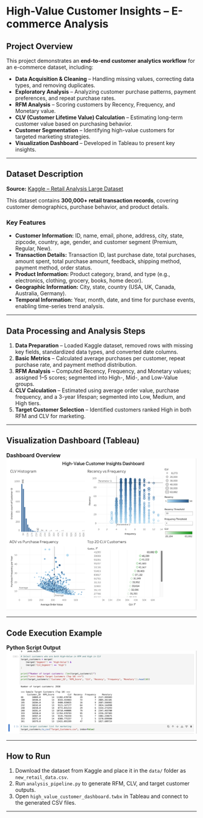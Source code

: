 # High-Value Customer Insights – E-commerce Analysis

## Project Overview
This project demonstrates an **end-to-end customer analytics workflow** for an e-commerce dataset, including:

- **Data Acquisition & Cleaning** – Handling missing values, correcting data types, and removing duplicates.  
- **Exploratory Analysis** – Analyzing customer purchase patterns, payment preferences, and repeat purchase rates.  
- **RFM Analysis** – Scoring customers by Recency, Frequency, and Monetary value.  
- **CLV (Customer Lifetime Value) Calculation** – Estimating long-term customer value based on purchasing behavior.  
- **Customer Segmentation** – Identifying high-value customers for targeted marketing strategies.  
- **Visualization Dashboard** – Developed in Tableau to present key insights.  

---

## Dataset Description
**Source:** [Kaggle – Retail Analysis Large Dataset](https://www.kaggle.com/datasets/sahilprajapati143/retail-analysis-large-dataset/data)  

This dataset contains **300,000+ retail transaction records**, covering customer demographics, purchase behavior, and product details.

### Key Features
- **Customer Information:** ID, name, email, phone, address, city, state, zipcode, country, age, gender, and customer segment (Premium, Regular, New).  
- **Transaction Details:** Transaction ID, last purchase date, total purchases, amount spent, total purchase amount, feedback, shipping method, payment method, order status.  
- **Product Information:** Product category, brand, and type (e.g., electronics, clothing, grocery, books, home decor).  
- **Geographic Information:** City, state, country (USA, UK, Canada, Australia, Germany).  
- **Temporal Information:** Year, month, date, and time for purchase events, enabling time-series trend analysis.  

---

## Data Processing and Analysis Steps

1. **Data Preparation** – Loaded Kaggle dataset, removed rows with missing key fields, standardized data types, and converted date columns.  
2. **Basic Metrics** – Calculated average purchases per customer, repeat purchase rate, and payment method distribution.  
3. **RFM Analysis** – Computed Recency, Frequency, and Monetary values; assigned 1–5 scores; segmented into High-, Mid-, and Low-Value groups.  
4. **CLV Calculation** – Estimated using average order value, purchase frequency, and a 3-year lifespan; segmented into Low, Medium, and High tiers.  
5. **Target Customer Selection** – Identified customers ranked High in both RFM and CLV for marketing.  

---

## Visualization Dashboard (Tableau)

**Dashboard Overview**  
![Tableau Dashboard](Image/Dashboard_overview.png)  

---

## Code Execution Example

**Python Script Output**  
![Code Execution Screenshot](Image/Code_execution.png)  

---

## How to Run

1. Download the dataset from Kaggle and place it in the `data/` folder as `new_retail_data.csv`.  
2. Run `analysis_pipeline.py` to generate RFM, CLV, and target customer outputs.  
3. Open `high_value_customer_dashboard.twbx` in Tableau and connect to the generated CSV files.  

---

